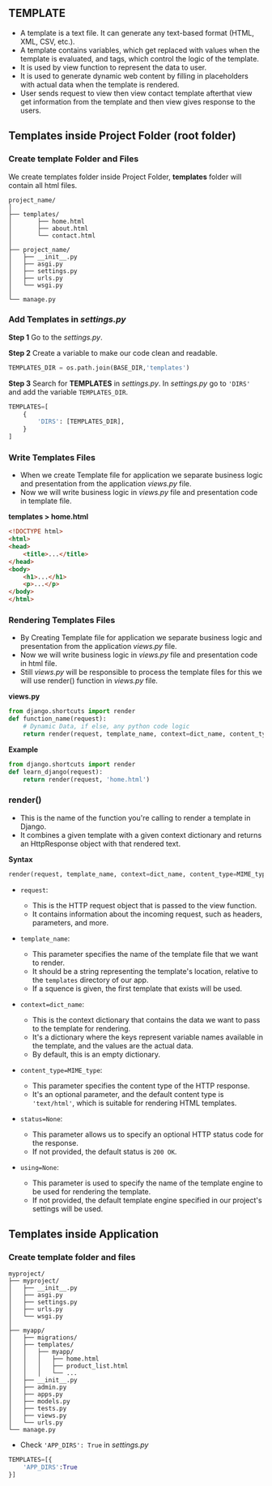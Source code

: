 ## TEMPLATE

* A template is a text file. It can generate any text-based format (HTML, XML, CSV, etc.).
* A template contains variables, which get replaced with values when the template is evaluated, and tags, which control the logic of the template.
* It is used by view function to represent the data to user.
* It is used to generate dynamic web content by filling in placeholders with actual data when the template is rendered.
* User sends request to view then view contact template afterthat view get information from the template and then view gives response to the users.


## Templates inside Project Folder (root folder)

### Create template Folder and Files

We create templates folder inside Project Folder, **templates** folder will contain all html files.
```
project_name/
│
├── templates/
│       ├── home.html
│       ├── about.html
│       └── contact.html
│
├── project_name/
│   ├── __init__.py
│   ├── asgi.py
│   ├── settings.py
│   ├── urls.py
│   └── wsgi.py
│
└── manage.py
```


### Add Templates in *settings.py*

**Step 1**
Go to the *settings.py*.

**Step 2**
Create a variable to make our code clean and readable.

```python
TEMPLATES_DIR = os.path.join(BASE_DIR,'templates')
```

**Step 3**
Search for **TEMPLATES** in *settings.py*. In *settings.py* go to `'DIRS'` and add the variable `TEMPLATES_DIR`.

```python
TEMPLATES=[
    {
        'DIRS': [TEMPLATES_DIR],
    }
]
```


### Write Templates Files

* When we create Template file for application we separate business logic and presentation from the application *views.py* file.
* Now we will write business logic in *views.py* file and presentation code in template file.

**templates > home.html**
```html
<!DOCTYPE html>
<html>
<head>
    <title>...</title>
</head>
<body>
    <h1>...</h1>
    <p>...</p>
</body>
</html>
```


### Rendering Templates Files

* By Creating Template file for application we separate business logic and presentation from the application *views.py* file.
* Now we will write business logic in *views.py* file and presentation code in html file.
* Still *views.py* will be responsible to process the template files for this we will use render() function in *views.py* file.

**views.py**
```python
from django.shortcuts import render
def function_name(request):
    # Dynamic Data, if else, any python code logic
    return render(request, template_name, context=dict_name, content_type=MIME_type, status=None, using=None)
```

**Example**
```python
from django.shortcuts import render
def learn_django(request):
    return render(request, 'home.html')

```


### render()

* This is the name of the function you're calling to render a template in Django.
* It combines a given template with a given context dictionary and returns an HttpResponse object with that rendered text.

**Syntax**
```python
render(request, template_name, context=dict_name, content_type=MIME_type, status=None, using=None)
```

- `request`:
    + This is the HTTP request object that is passed to the view function.
    + It contains information about the incoming request, such as headers, parameters, and more.

- `template_name`:
    + This parameter specifies the name of the template file that we want to render.
    + It should be a string representing the template's location, relative to the `templates` directory of our app.
    + If a squence is given, the first template that exists will be used.

- `context=dict_name`:
    + This is the context dictionary that contains the data we want to pass to the template for rendering.
    + It's a dictionary where the keys represent variable names available in the template, and the values are the actual data.
    + By default, this is an empty dictionary.

- `content_type=MIME_type`:
    + This parameter specifies the content type of the HTTP response.
    + It's an optional parameter, and the default content type is `'text/html'`, which is suitable for rendering HTML templates.

- `status=None`:
    + This parameter allows us to specify an optional HTTP status code for the response.
    + If not provided, the default status is `200 OK`.

- `using=None`:
    + This parameter is used to specify the name of the template engine to be used for rendering the template.
    + If not provided, the default template engine specified in our project's settings will be used.


## Templates inside Application

### Create template folder and files

```
myproject/
├── myproject/
│   ├── __init__.py
│   ├── asgi.py
│   ├── settings.py
│   ├── urls.py
│   └── wsgi.py
│
├── myapp/
│   ├── migrations/
│   ├── templates/
│   │   ├── myapp/
│   │   │   ├── home.html
│   │   │   ├── product_list.html
│   │   │   └── ...
│   ├── __init__.py
│   ├── admin.py
│   ├── apps.py
│   ├── models.py
│   ├── tests.py
│   ├── views.py
│   └── urls.py
└── manage.py
```

+ Check `'APP_DIRS': True` in *settings.py*

```python
TEMPLATES=[{
    'APP_DIRS':True
}]
```